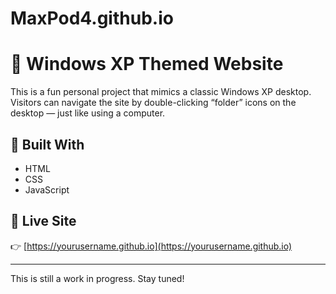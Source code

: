 # MaxPod4.github.io
# 🌿 Windows XP Themed Website

This is a fun personal project that mimics a classic Windows XP desktop.  
Visitors can navigate the site by double-clicking “folder” icons on the desktop — just like using a computer.

## 🧱 Built With
- HTML
- CSS
- JavaScript

## 🚀 Live Site
👉 [https://yourusername.github.io](https://yourusername.github.io)

---

This is still a work in progress. Stay tuned!
